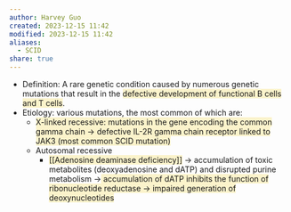 ```yaml
---
author: Harvey Guo
created: 2023-12-15 11:42
modified: 2023-12-15 11:42
aliases:
  - SCID
share: true
---
```

- Definition: A rare genetic condition caused by numerous genetic mutations that result in the <span style="background:rgba(240, 200, 0, 0.2)">defective development of functional B cells and T cells</span>.
- Etiology: various mutations, the most common of which are:
	- <span style="background:rgba(240, 200, 0, 0.2)">X-linked recessive: mutations in the gene encoding the common gamma chain → defective IL-2R gamma chain receptor linked to JAK3 (most common SCID mutation)</span>
	- Autosomal recessive
		- <span style="background:rgba(240, 200, 0, 0.2)">[[Adenosine deaminase deficiency]]</span> → accumulation of toxic metabolites (deoxyadenosine and dATP) and disrupted purine metabolism →<span style="background:rgba(240, 200, 0, 0.2)"> accumulation of dATP inhibits the function of ribonucleotide reductase → impaired generation of deoxynucleotides</span>

